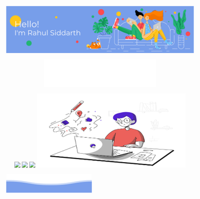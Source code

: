 <!--<h1 align="center">Hi 👋, I'm Rahul Siddarth</h1>-->
<img src="https://github.com/rahulsiddarth/rahulsiddarth/blob/main/Hello! I'm Rahul Siddarth.png" alt="Hi 👋, I'm Rahul Siddarth">
<p align="center">
  <img src="https://github.com/rahulsiddarth/rahulsiddarth/blob/main/greetings.gif" alt="A passionate programmer!" width=300>
</p>

<p align = "center">
  <img src = "https://github-readme-stats.vercel.app/api?username=rahulsiddarth&show_icons=true" width = 400>
  <img src = "https://github-readme-streak-stats.herokuapp.com/?user=rahulsiddarth" width = 400>
  <img src = "https://github-readme-stats.vercel.app/api/top-langs/?username=rahulsiddarth&layout=compact" width = 400>
  <img src = "https://github.com/rahulsiddarth/rahulsiddarth/blob/main/blogging.svg" width = 400 height=200>
</p>

<!--<p align="left"> <img src="https://komarev.com/ghpvc/?username=rahulsiddarth&label=Profile%20views&color=0e75b6&style=flat" alt="rahulsiddarth" /> </p>-->
<img src="https://github.com/rahulsiddarth/rahulsiddarth/blob/main/bottom_header.svg">
